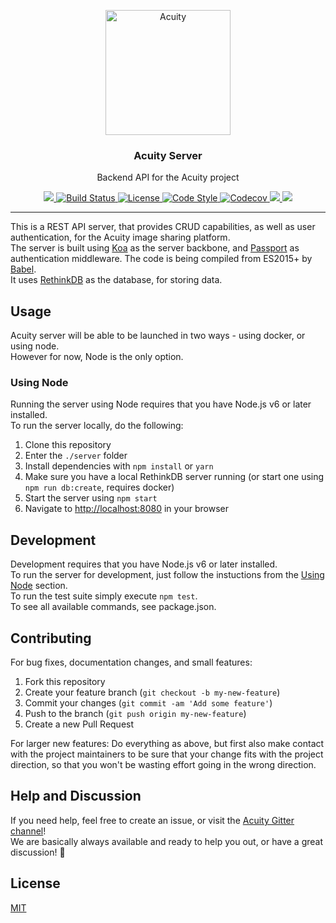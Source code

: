 <p align="center">
    <a href="https://thatimagetagging.site">
        <img src="https://cloud.githubusercontent.com/assets/3519438/19272712/d96cc6e8-8fc9-11e6-90f2-00e7a4156fff.png" alt="Acuity" height="200" />
    </a>
</p>
<h3 align="center">Acuity Server</h3>
<p align="center">Backend API for the Acuity project</p>
<p align="center">
    <a href="https://gitter.im/acuity-project/Lobby">
        <img src="https://img.shields.io/gitter/room/entake/acuity.svg">
    </a>
    <a href="https://travis-ci.org/Entake/acuity">
        <img src="https://travis-ci.org/Entake/acuity.svg?branch=master" alt="Build Status">
    </a>
    <a href="https://raw.githubusercontent.com/Entake/acuity/master/LICENSE">
        <img src="https://img.shields.io/badge/code%20style-standard-brightgreen.svg" alt="License">
    </a>
    <a href="http://standardjs.com/">
        <img src="https://img.shields.io/badge/license-MIT-blue.svg" alt="Code Style">
    </a>
    <a href="https://codecov.io/gh/Entake/acuity">
        <img src="https://codecov.io/gh/Entake/acuity/branch/master/graph/badge.svg" alt="Codecov" />
    </a>
    <a href="https://david-dm.org/Entake/acuity?path=server" title="dependencies status">
        <img src="https://david-dm.org/Entake/acuity/status.svg?path=server"/>
    </a>
    <a href="https://david-dm.org/Entake/acuity?path=server&type=dev" title="devDependencies status">
        <img src="https://david-dm.org/Entake/acuity/dev-status.svg?path=server"/>
    </a>
</p>

---


This is a REST API server, that provides CRUD capabilities, as well as user authentication, for the Acuity image sharing platform.  
The server is built using [Koa](http://koajs.com/) as the server backbone, and [Passport](http://passportjs.org/) as authentication middleware. The code is being compiled from ES2015+ by [Babel](https://babeljs.io/).  
It uses [RethinkDB](https://rethinkdb.com/) as the database, for storing data.

## Usage

Acuity server will be able to be launched in two ways - using docker, or using node.  
However for now, Node is the only option.  

### Using Node

Running the server using Node requires that you have Node.js v6 or later installed.  
To run the server locally, do the following:  
1. Clone this repository  
2. Enter the `./server` folder  
3. Install dependencies with `npm install` or `yarn`  
4. Make sure you have a local RethinkDB server running (or start one using `npm run db:create`, requires docker)  
5. Start the server using `npm start`  
6. Navigate to [http://localhost:8080](http://localhost:8080) in your browser  

## Development

Development requires that you have Node.js v6 or later installed.  
To run the server for development, just follow the instuctions from the [Using Node](#using-node) section.  
To run the test suite simply execute `npm test`.  
To see all available commands, see package.json.  

## Contributing

For bug fixes, documentation changes, and small features:  
1. Fork this repository  
2. Create your feature branch (`git checkout -b my-new-feature`)  
3. Commit your changes (`git commit -am 'Add some feature'`)  
4. Push to the branch (`git push origin my-new-feature`)  
5. Create a new Pull Request  

For larger new features: Do everything as above, but first also make contact with the project maintainers to be sure that your change fits with the project direction, so that you won't be wasting effort going in the wrong direction.

## Help and Discussion
If you need help, feel free to create an issue, or visit the [Acuity Gitter channel](https://gitter.im/acuity-project/Lobby)!  
We are basically always available and ready to help you out, or have a great discussion! :speech_balloon:  

## License

[MIT](https://opensource.org/licenses/mit-license)
